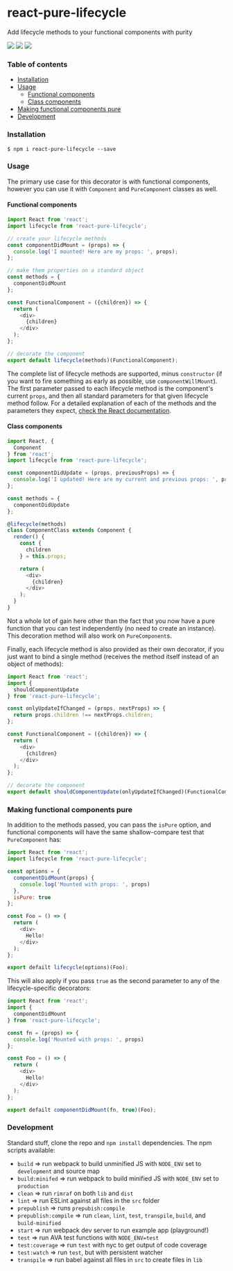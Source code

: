 # react-pure-lifecycle

Add lifecycle methods to your functional components with purity

<img src="https://img.shields.io/badge/build-passing-brightgreen.svg"/>
<img src="https://img.shields.io/badge/coverage-100%25-brightgreen.svg"/>
<img src="https://img.shields.io/badge/license-MIT-blue.svg"/>

### Table of contents
* [Installation](#installation)
* [Usage](#usage)
  * [Functional components](#functional-components)
  * [Class components](#class-components)
* [Making functional components pure](#making-functional-components-pure)
* [Development](#development)

### Installation

```
$ npm i react-pure-lifecycle --save
```

### Usage

The primary use case for this decorator is with functional components, however you can use it with `Component` and `PureComponent` classes as well.

#### Functional components

```javascript
import React from 'react';
import lifecycle from 'react-pure-lifecycle';

// create your lifecycle methods
const componentDidMount = (props) => {
  console.log('I mounted! Here are my props: ', props);
};

// make them properties on a standard object
const methods = {
  componentDidMount
};

const FunctionalComponent = ({children}) => {
  return (
    <div>
      {children}
    </div>
  );
};

// decorate the component
export default lifecycle(methods)(FunctionalComponent);
```

The complete list of lifecycle methods are supported, minus `constructor` (if you want to fire something as early as possible, use `componentWillMount`). The first parameter passed to each lifecycle method is the component's current `props`, and then all standard parameters for that given lifecycle method follow. For a detailed explanation of each of the methods and the parameters they expect, [check the React documentation](https://facebook.github.io/react/docs/react-component.html#the-component-lifecycle).

#### Class components

```javascript
import React, {
  Component
} from 'react';
import lifecycle from 'react-pure-lifecycle';

const componentDidUpdate = (props, previousProps) => {
  console.log('I updated! Here are my current and previous props: ', props, previousProps);
};

const methods = {
  componentDidUpdate
};

@lifecycle(methods)
class ComponentClass extends Component {
  render() {
    const {
      children
    } = this.props;

    return (
      <div>
        {children}
      </div>
    );
  }
}
```

Not a whole lot of gain here other than the fact that you now have a pure function that you can test independently (no need to create an instance). This decoration method will also work on `PureComponent`s.

Finally, each lifecycle method is also provided as their own decorator, if you just want to bind a single method (receives the method itself instead of an object of methods):

```javascript
import React from 'react';
import {
  shouldComponentUpdate
} from 'react-pure-lifecycle';

const onlyUpdateIfChanged = (props, nextProps) => {
  return props.children !== nextProps.children;
};

const FunctionalComponent = ({children}) => {
  return (
    <div>
      {children}
    </div>
  );
};

// decorate the component
export default shouldComponentUpdate(onlyUpdateIfChanged)(FunctionalComponent);
```

### Making functional components pure

In addition to the methods passed, you can pass the `isPure` option, and functional components will have the same shallow-compare test that `PureComponent` has:

```javascript
import React from 'react';
import lifecycle from 'react-pure-lifecycle';

const options = {
  componentDidMount(props) {
    console.log('Mounted with props: ', props)
  },
  isPure: true
};

const Foo = () => {
  return (
    <div>
      Hello!
    </div>
  );
};

export defailt lifecycle(options)(Foo);
```

This will also apply if you pass `true` as the second parameter to any of the lifecycle-specific decorators:

```javascript
import React from 'react';
import {
  componentDidMount
} from 'react-pure-lifecycle';

const fn = (props) => {
  console.log('Mounted with props: ', props)
};

const Foo = () => {
  return (
    <div>
      Hello!
    </div>
  );
};

export defailt componentDidMount(fn, true)(Foo);
```

### Development

Standard stuff, clone the repo and `npm install` dependencies. The npm scripts available:
* `build` => run webpack to build unminified JS with `NODE_ENV` set to `development` and source map
* `build:minifed` => run webpack to build minified JS with `NODE_ENV` set to `production`
* `clean` => run `rimraf` on both `lib` and `dist`
* `lint` => run ESLint against all files in the `src` folder
* `prepublish` => runs `prepubish:compile`
* `prepublish:compile` => run `clean`, `lint`, `test`, `transpile`, `build`, and `build-minified`
* `start` => run webpack dev server to run example app (playground!)
* `test` => run AVA test functions with `NODE_ENV=test`
* `test:coverage` => run `test` with nyc to get output of code coverage
* `test:watch` => run `test`, but with persistent watcher
* `transpile` => run babel against all files in `src` to create files in `lib`
